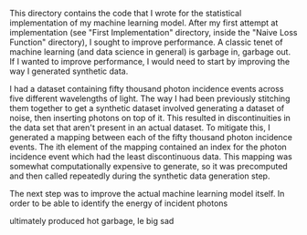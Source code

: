 This directory contains the code that I wrote for the statistical implementation of my machine learning model. After my first attempt at implementation (see "First Implementation" directory, inside the "Naive Loss Function" directory), I sought to improve performance. A classic tenet of machine learning (and data science in general) is garbage in, garbage out. If I wanted to improve performance, I would need to start by improving the way I generated synthetic data. 

I had a dataset containing fifty thousand photon incidence events across five different wavelengths of light. The way I had been previously stitching them together to get a synthetic dataset involved generating a dataset of noise, then inserting photons on top of it. This resulted in discontinuities in the data set that aren't present in an actual dataset. To mitigate this, I generated a mapping between each of the fifty thousand photon incidence events. The ith element of the mapping contained an index for the photon incidence event which had the least discontinuous data. This mapping was somewhat computationally expensive to generate, so it was precomputed and then called repeatedly during the synthetic data generation step.

The next step was to improve the actual machine learning model itself. In order to be able to identify the energy of incident photons

ultimately produced hot garbage, le big sad
